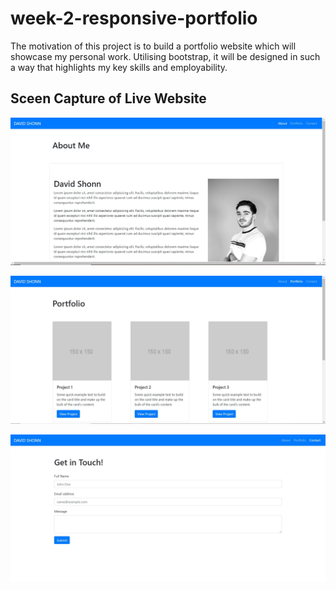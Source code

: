 # week-2-responsive-portfolio

The motivation of this project is to build a portfolio website which will showcase my personal work. Utilising bootstrap, it will be designed in such a way that highlights my key skills and employability.

## Sceen Capture of Live Website

![WebPage ScreenCapture](./Assets/About-Capture.jpg)

![WebPage ScreenCapture](./Assets/Portfolio-Capture.jpg)

![WebPage ScreenCapture](./Assets/Contact-Capture.jpg)
